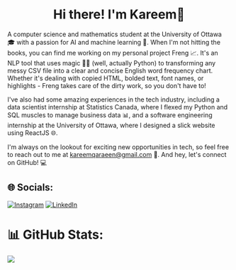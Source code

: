 <h1 align="center">Hi there! I'm Kareem👋 </h1>

A computer science and mathematics student at the University of Ottawa 🎓 with a passion for AI and machine learning 🤖. When I'm not hitting the books, you can find me working on my personal project Freng 📈. It's an NLP tool that uses magic 🧙‍♂️ (well, actually Python) to transforming any messy CSV file into a clear and concise English word frequency chart. Whether it's dealing with copied HTML, bolded text, font names, or highlights - Freng takes care of the dirty work, so you don't have to!


I've also had some amazing experiences in the tech industry, including a data scientist internship at Statistics Canada, where I flexed my Python and SQL muscles to manage business data 📊, and a software engineering internship at the University of Ottawa, where I designed a slick website using ReactJS 🌐.

I'm always on the lookout for exciting new opportunities in tech, so feel free to reach out to me at kareemqaraeen@gmail.com 📩. And hey, let's connect on GitHub! 💻


## 🌐 Socials:
[![Instagram](https://img.shields.io/badge/Instagram-%23E4405F.svg?logo=Instagram&logoColor=white)](https://www.instagram.com/kareemqara3een/) 
[![LinkedIn](https://img.shields.io/badge/LinkedIn-%230077B5.svg?logo=linkedin&logoColor=white)](https://www.linkedin.com/in/kareem-qaraien/) 



# 📊 GitHub Stats:
<!-- ![](https://github-readme-streak-stats.herokuapp.com/?user=kareemqaraienn&theme=dark&hide_border=false)<br/> -->
![](https://github-readme-stats.vercel.app/api/top-langs/?username=kareemqaraienn&theme=dark&hide_border=false&include_all_commits=false&count_private=false&layout=compact)
